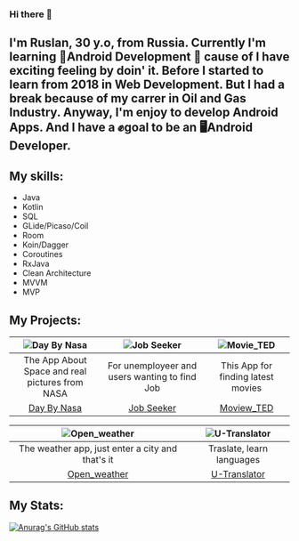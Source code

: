 ### Hi there 👋

<!--
**Rasel579/Rasel579** is a ✨ _special_ ✨ repository because its `README.md` (this file) appears on your GitHub profile.

Here are some ideas to get you started:-->
## I'm Ruslan, 30 y.o, from Russia. Currently I'm learning  🤖Android Development 🤖  cause of I have exciting feeling by doin' it. Before I started to learn from 2018 in Web Development. But I had a break because of my carrer in Oil and Gas Industry. Anyway, I'm enjoy to develop Android Apps. And I have a ✊goal to be an 🖥️Android Developer.

## My skills:
* Java
* Kotlin
* SQL
* GLide/Picaso/Coil
* Room
* Koin/Dagger
* Coroutines
* RxJava
* Clean Architecture
* MVVM
* MVP


##  My Projects:

| ![Day By Nasa](Images/DayByNasa.gif)| ![Job Seeker](Images/JobSeeker.gif) | ![Movie_TED](Images/Movie_TED.gif) | 
|:--------------------------------:|:--------------------------------:|:--------------------------------:|
| The App About Space and real pictures from NASA | For unemployeer and users wanting to find Job| This App for finding latest movies|
|[Day By Nasa](https://github.com/Rasel579/DayByNasa.git)|[Job Seeker](https://github.com/Rasel579/JobSeeker.git)|[Moview_TED](https://github.com/Rasel579/MV_TED.git)|


|![Open_weather](Images/Open_Weather.gif) | ![U-Translator](Images/Utranslator.gif) |
|:--------------------------------:|:--------------------------------:|
|The weather app, just enter a city and that's it|Traslate, learn languages|
|[Open_weather](https://github.com/Rasel579/Weather_App.git)|[U-Translator](https://github.com/Rasel579/UTranslator.git)|

## My Stats:
[![Anurag's GitHub stats](https://github-readme-stats.vercel.app/api?username=Rasel579)](https://github.com/anuraghazra/github-readme-stats)


